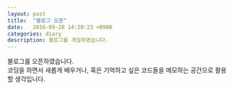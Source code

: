 ```yaml
---
layout: post
title:  "블로그 오픈"
date:   2016-09-28 14:20:23 +0900
categories: diary
description: 블로그를 개설하였습니다.
---
```


블로그를 오픈하였습니다.<br>
코딩을 하면서 새롭게 배우거나, 혹은 기억하고 싶은 코드들을 메모하는 공간으로 활용할 생각입니다.<br>
